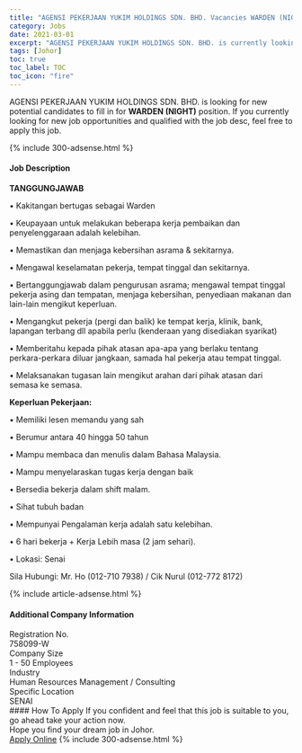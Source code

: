 ```yaml
---
title: "AGENSI PEKERJAAN YUKIM HOLDINGS SDN. BHD. Vacancies WARDEN (NIGHT)" 
category: Jobs 
date: 2021-03-01 
excerpt: "AGENSI PEKERJAAN YUKIM HOLDINGS SDN. BHD. is currently looking for suitable person to fill in the WARDEN (NIGHT) which based in Johor" 
tags: [Johor] 
toc: true 
toc_label: TOC 
toc_icon: "fire" 
--- 
```


<p>AGENSI PEKERJAAN YUKIM HOLDINGS SDN. BHD. is looking for new potential candidates to fill in for <b>WARDEN (NIGHT)</b> position. If you currently looking for new job opportunities and qualified with the job desc, feel free to apply this job.
</p>{% include 300-adsense.html %} 
<div><div><h4>Job Description</h4></div><div><div><span><div><p><strong>TANGGUNGJAWAB</strong></p><p>&#8226; Kakitangan bertugas sebagai Warden</p><p>&#8226; Keupayaan untuk melakukan beberapa kerja pembaikan dan penyelenggaraan adalah kelebihan.</p><p>&#8226; Memastikan dan menjaga kebersihan asrama &amp; sekitarnya.</p><p>&#8226; Mengawal keselamatan pekerja, tempat tinggal dan sekitarnya.&#160;&#160;&#160;&#160;&#160;&#160;&#160;&#160;&#160;&#160;&#160;&#160;&#160;&#160;</p><p>&#8226; Bertanggungjawab dalam pengurusan asrama; mengawal tempat tinggal pekerja asing dan tempatan, menjaga kebersihan, penyediaan makanan dan lain-lain mengikut keperluan.</p><p>&#8226; Mengangkut pekerja (pergi dan balik) ke tempat kerja, klinik, bank, lapangan terbang dll apabila perlu (kenderaan yang disediakan syarikat)</p><p>&#8226; Memberitahu kepada pihak atasan apa-apa yang berlaku tentang perkara-perkara diluar jangkaan, samada hal pekerja atau tempat tinggal.</p><p>&#8226; Melaksanakan tugasan lain mengikut arahan dari pihak atasan dari semasa ke semasa.</p><p><strong>Keperluan Pekerjaan:</strong></p><p>&#8226; Memiliki lesen memandu yang sah</p><p>&#8226; Berumur antara 40 hingga 50 tahun</p><p>&#8226; Mampu membaca dan menulis dalam Bahasa Malaysia.</p><p>&#8226; Mampu menyelaraskan tugas kerja dengan baik</p><p>&#8226; Bersedia bekerja dalam shift malam.</p><p>&#8226; Sihat tubuh badan</p><p>&#8226; Mempunyai Pengalaman kerja adalah satu kelebihan.</p><p>&#8226; 6 hari bekerja + Kerja Lebih masa (2 jam sehari).</p><p>&#8226; Lokasi: Senai</p><p>Sila Hubungi: Mr. Ho (012-710 7938) / Cik Nurul (012-772 8172)</p></div></span></div></div></div> 
{% include article-adsense.html %} 
<div><div><h4>Additional Company Information</h4></div><div><div><div><div><div><div><div><span>Registration No.</span></div><div><span>758099-W</span></div></div></div></div><div><div><div><div><span>Company Size</span></div><div><span>1 - 50 Employees</span></div></div></div></div><div><div><div><div><span>Industry</span></div><div><span>Human Resources Management / Consulting</span></div></div></div></div><div><div><div><div><span>Specific Location</span></div><div><span>SENAI</span></div></div></div></div></div></div></div></div> 
#### How To Apply 
If you confident and feel that this job is suitable to you, go ahead take your action now. <br/> 
Hope you find your dream job in Johor. <br/> 
<a href="https://www.jobstreet.com.my/en/job/warden-night-4493654?jobId=jobstreet-my-job-4493654&" class="btn btn--info" target="_blank" rel="nofollow noopenner">Apply Online</a> 
{% include 300-adsense.html %} 